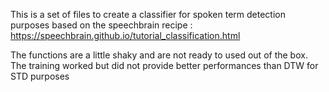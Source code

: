 This is a set of files to create a classifier for spoken term detection purposes based on the speechbrain recipe : https://speechbrain.github.io/tutorial_classification.html

The functions are a little shaky and are not ready to used out of the box. The training worked but did not provide better performances than DTW for STD purposes
